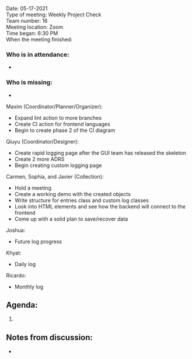 Date: 05-17-2021 <br>
Type of meeting: Weekly Project Check <br>
Team number: 16 <br>
Meeting location: Zoom <br>
Time began: 6:30 PM <br>
When the meeting finished:

### Who is in attendance:
-

### Who is missing:
-

Maxim (Coordinator/Planner/Organizer):
- Expand lint action to more branches
- Create CI action for frontend languages
- Begin to create phase 2 of the CI diagram

Qiuyu (Coordinator/Designer):
- Create rapid logging page after the GUI team has released the skeleton
- Create 2 more ADRS
- Begin creating custom logging page

Carmen, Sophia, and Javier (Collection):
- Hold a meeting
- Create a working demo with the created objects
- Write structure for entries class and custom log classes
- Look into HTML elements and see how the backend will connect to the frontend
- Come up with a solid plan to save/recover data

Joshua:
- Future log progress

Khyat:
- Daily log

Ricardo:
- Monthly log

## Agenda:
1.

## Notes from discussion:
-
